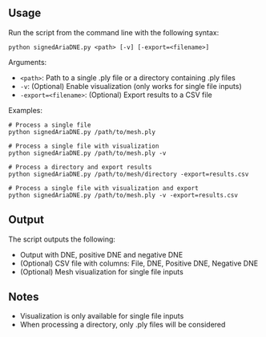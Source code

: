 ## Usage

Run the script from the command line with the following syntax:

```
python signedAriaDNE.py <path> [-v] [-export=<filename>]
```

Arguments:
- `<path>`: Path to a single .ply file or a directory containing .ply files
- `-v`: (Optional) Enable visualization (only works for single file inputs)
- `-export=<filename>`: (Optional) Export results to a CSV file

Examples:
```
# Process a single file
python signedAriaDNE.py /path/to/mesh.ply

# Process a single file with visualization
python signedAriaDNE.py /path/to/mesh.ply -v

# Process a directory and export results
python signedAriaDNE.py /path/to/mesh/directory -export=results.csv

# Process a single file with visualization and export
python signedAriaDNE.py /path/to/mesh.ply -v -export=results.csv
```

## Output

The script outputs the following:
- Output with DNE, positive DNE and negative DNE
- (Optional) CSV file with columns: File, DNE, Positive DNE, Negative DNE
- (Optional) Mesh visualization for single file inputs

## Notes

- Visualization is only available for single file inputs
- When processing a directory, only .ply files will be considered
